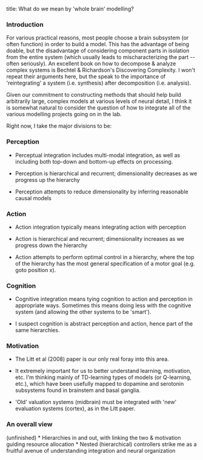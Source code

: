 title: What do we mean by 'whole brain' modelling?

### Introduction

For various practical reasons, most people choose a brain subsystem (or often
function) in order to build a model. This has the advantage of being doable,
but the disadvantage of considering component parts in isolation from the
entire system (which usually leads to mischaracterizing the part -- often
seriously). An excellent book on how to decompose & analyze complex systems is
Bechtel & Richardson's Discovering Complexity. I won't repeat their arguments
here, but the speak to the importance of 'reintegrating' a system (i.e.
synthesis) after decomposition (i.e. analysis).

Given our commitment to constructing methods that should help build
arbitrarily large, complex models at various levels of neural detail, I think
it is somewhat natural to consider the question of how to integrate all of the
various modelling projects going on in the lab.

Right now, I take the major divisions to be:

### Perception

  * Perceptual integration includes multi-modal integration, as well as including both top-down and bottom-up effects on processing.

  * Perception is hierarchical and recurrent; dimensionality decreases as we progress up the hierarchy

  * Perception attempts to reduce dimensionality by inferring reasonable causal models

### Action

  * Action integration typically means integrating action with perception

  * Action is hierarchical and recurrent; dimensionality increases as we progress down the hierarchy

  * Action attempts to perform optimal control in a hierarchy, where the top of the hierarchy has the most general specification of a motor goal (e.g. goto position x).

### Cognition

  * Cognitive integration means tying cognition to action and perception in appropriate ways. Sometimes this means doing less with the cognitive system (and allowing the other systems to be 'smart').

  * I suspect cognition is abstract perception and action, hence part of the same hierarchies.

### Motivation

  * The Litt et al (2008) paper is our only real foray into this area.

  * It extremely important for us to better understand learning, motivation, etc. I'm thinking mainly of TD-learning types of models (or Q-learning, etc.), which have been usefully mapped to dopamine and serotonin subsystems found in brainstem and basal ganglia.

  * 'Old' valuation systems (midbrain) must be integrated with 'new' evaluation systems (cortex), as in the Litt paper.

### An overall view

(unfinished) * Hierarchies in and out, with linking the two & motivation
guiding resource allocation * Nested (hierarchical) controllers strike me as a
fruitful avenue of understanding integration and neural organization
